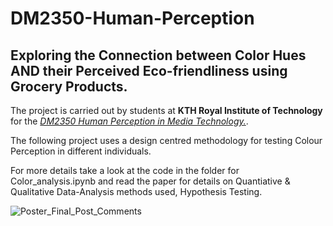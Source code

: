 # DM2350-Human-Perception
## Exploring the Connection between Color Hues AND their Perceived Eco-friendliness using Grocery Products.
The project is carried out by students at **KTH Royal Institute of Technology** for the [_DM2350 Human Perception in Media Technology._](https://www.kth.se/student/kurser/kurs/DM2350).



The following project uses a design centred methodology for testing Colour Perception in different individuals. 

For more details take a look at the code in the folder for Color_analysis.ipynb  and read the paper for details on Quantiative & Qualitative Data-Analysis methods used, Hypothesis Testing. 



![Poster_Final_Post_Comments](https://github.com/Agrover112/DM2350-Human-Perception/assets/42321810/f85e2e09-5898-41c4-a4f0-244d828695ce)
